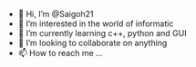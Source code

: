 - 👋 Hi, I’m @Saigoh21
- 👀 I’m interested in the world of informatic
- 🌱 I’m currently learning c++, python and GUI
- 💞️ I’m looking to collaborate on anything
- 📫 How to reach me ...

<!---
Saigoh21/Saigoh21 is a ✨ special ✨ repository because its `README.md` (this file) appears on your GitHub profile.
You can click the Preview link to take a look at your changes.
--->
